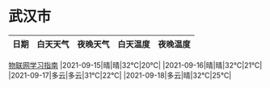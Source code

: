 # 武汉市
|日期|白天天气|夜晚天气|白天温度|夜晚温度|
|:--:|:--:|:--:|:--:|:--:|

[物联网学习指南](http://doc.lziqi.top/IoT)
|2021-09-15|晴|晴|32℃|20℃|
|2021-09-16|晴|晴|32℃|21℃|
|2021-09-17|多云|多云|31℃|22℃|
|2021-09-18|多云|晴|32℃|25℃|
